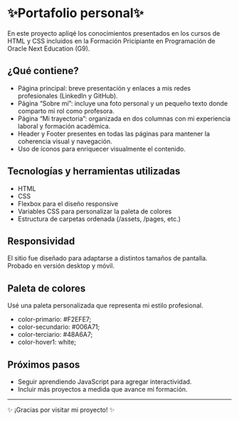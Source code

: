 <h1> ✨Portafolio personal✨ </h1>

En este proyecto apliqé los conocimientos presentados en los cursos de HTML y CSS incluidos en la Formación Pricipiante en Programación de Oracle Next Education (G9).

## ¿Qué contiene?
- Página principal: breve presentación y enlaces a mis redes profesionales (LinkedIn y GitHub).
- Página “Sobre mí”: incluye una foto personal y un pequeño texto donde comparto mi rol como profesora.
- Página “Mi trayectoria”: organizada en dos columnas con mi experiencia laboral y formación académica.
- Header y Footer presentes en todas las páginas para mantener la coherencia visual y navegación.
- Uso de íconos para enriquecer visualmente el contenido.

## Tecnologías y herramientas utilizadas
- HTML
- CSS
- Flexbox para el diseño responsive
- Variables CSS para personalizar la paleta de colores
- Estructura de carpetas ordenada (/assets, /pages, etc.)

## Responsividad
El sitio fue diseñado para adaptarse a distintos tamaños de pantalla. Probado en versión desktop y móvil.

## Paleta de colores
Usé una paleta personalizada que representa mi estilo profesional.
- color-primario: #F2EFE7;
- color-secundario: #006A71;
- color-terciario: #48A6A7;
- color-hover1: white;


## Próximos pasos
- Seguir aprendiendo JavaScript para agregar interactividad.
- Incluir más proyectos a medida que avance mi formación.

---

✨ ¡Gracias por visitar mi proyecto! ✨

